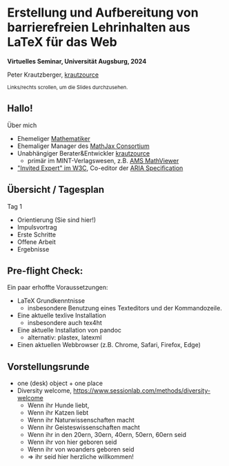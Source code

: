 # Erstellung und Aufbereitung von barrierefreien Lehrinhalten aus LaTeX für das Web

**Virtuelles Seminar, Universität Augsburg, 2024**

Peter Krautzberger, [krautzource](https://krautzource.com)

<small>Links/rechts scrollen, um die Slides durchzusehen.</small>

## Hallo!

Über mich

- Ehemeliger [Mathematiker](https://genealogy.math.ndsu.nodak.edu/id.php?id=140155)
- Ehemaliger Manager des [MathJax Consortium](https://www.mathjax.org)
- Unabhängiger Berater&Entwickler [krautzource](https://krautzource.com/)
  - primär im MINT-Verlagswesen, z.B. [AMS MathViewer](https://www.ams.org/publications/journals/journalsframework/AMSMathViewer)
- ["Invited Expert" im W3C](https://www.w3.org/participate/invited-experts/),
  Co-editor der [ARIA Specification](https://w3c.github.io/aria/)

## Übersicht / Tagesplan

Tag 1

- Orientierung (Sie sind hier!)
- Impulsvortrag
- Erste Schritte
- Offene Arbeit
- Ergebnisse

## Pre-flight Check: 

Ein paar erhoffte Voraussetzungen:

- LaTeX Grundkenntnisse
  - insbesondere Benutzung eines Texteditors und der Kommandozeile.
- Eine aktuelle texlive Installation
  - insbesondere auch tex4ht
- Eine aktuelle Installation von pandoc
  - alternativ: plastex, latexml
- Einen aktuellen Webbrowser (z.B. Chrome, Safari, Firefox, Edge)

## Vorstellungsrunde

- one (desk) object + one place
- Diversity welcome, https://www.sessionlab.com/methods/diversity-welcome
    - Wenn ihr Hunde liebt,
    - Wenn ihr Katzen liebt
    - Wenn ihr Naturwissenschaften macht
    - Wenn ihr Geisteswissenschaften macht
    - Wenn ihr in den 20ern, 30ern, 40ern, 50ern, 60ern seid
    - Wenn ihr von hier geboren seid
    - Wenn ihr von woanders geboren seid
    - => ihr seid hier herzliche willkommen!
